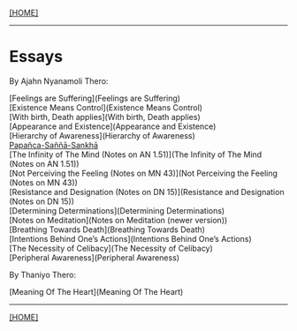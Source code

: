 [[HOME]](/hillside_hermitage_archive/index)

---

# Essays

By Ajahn Nyanamoli Thero:

[Feelings are Suffering](Feelings are Suffering)\
[Existence Means Control](Existence Means Control)\
[With birth, Death applies](With birth, Death applies)\
[Appearance and Existence](Appearance and Existence)\
[Hierarchy of Awareness](Hierarchy of Awareness)\
[Papañca-Saññā-Sankhā](Papañca-Saññā-Sankhā)\
[The Infinity of The Mind (Notes on AN 1.51)](The Infinity of The Mind (Notes on AN 1.51))\
[Not Perceiving the Feeling (Notes on MN 43)](Not Perceiving the Feeling (Notes on MN 43))\
[Resistance and Designation (Notes on DN 15)](Resistance and Designation (Notes on DN 15))\
[Determining Determinations](Determining Determinations)\
[Notes on Meditation](Notes on Meditation (newer version))\
[Breathing Towards Death](Breathing Towards Death)\
[Intentions Behind One’s Actions](Intentions Behind One’s Actions)\
[The Necessity of Celibacy](The Necessity of Celibacy)\
[Peripheral Awareness](Peripheral Awareness)

By Thaniyo Thero:

[Meaning Of The Heart](Meaning Of The Heart)

---

[[HOME]](/hillside_hermitage_archive/index)
